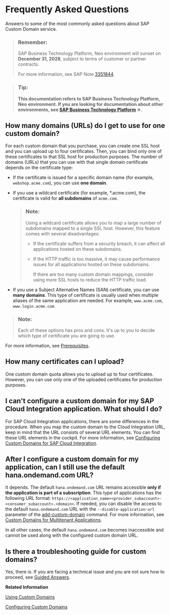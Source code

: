 <!-- loioa2269055d0014c8d854b47d5db531a04 -->

# Frequently Asked Questions

Answers to some of the most commonly asked questions about SAP Custom Domain service.



> ### Remember:  
> SAP Business Technology Platform, Neo environment will sunset on **December 31, 2028**, subject to terms of customer or partner contracts.
> 
> For more information, see SAP Note [3351844](https://launchpad.support.sap.com/#/notes/3351844).

> ### Tip:  
> **This documentation refers to SAP Business Technology Platform, Neo environment. If you are looking for documentation about other environments, see [SAP Business Technology Platform](https://help.sap.com/viewer/65de2977205c403bbc107264b8eccf4b/Cloud/en-US/6a2c1ab5a31b4ed9a2ce17a5329e1dd8.html "SAP Business Technology Platform (SAP BTP) is an integrated offering comprised of four technology portfolios: database and data management, application development and integration, analytics, and intelligent technologies. The platform offers users the ability to turn data into business value, compose end-to-end business processes, and build and extend SAP applications quickly.") :arrow_upper_right:.**



<a name="loioa2269055d0014c8d854b47d5db531a04__section_bk1_4gx_mfb"/>

## How many domains \(URLs\) do I get to use for one custom domain?

For each custom domain that you purchase, you can create one SSL host and you can upload up to four certificates. Then, you can bind only one of these certificates to that SSL host for production purposes. The number of domains \(URLs\) that you can use with that single domain certificate depends on the certificate type:

-   If the certificate is issued for a specific domain name \(for example, `webshop.acme.com`\), you can use **one domain**.

-   If you use a wildcard certificate \(for example, \*.acme.com\), the certificate is valid for **all subdomains** of `acme.com`.

    > ### Note:  
    > Using a wildcard certificate allows you to map a large number of subdomains mapped to a single SSL host. However, this feature comes with several disadvantages:
    > 
    > -   If the certificate suffers from a security breach, it can affect all applications hosted on these subdomains.
    > 
    > -   If the HTTP traffic is too massive, it may cause performance issues for all applications hosted on these subdomains.
    > 
    >     If there are too many custom domain mappings, consider using more SSL hosts to reduce the HTTP traffic load.

-   If you use a Subject Alternative Names \(SAN\) certificate, you can use **many domains**. This type of certificate is usually used when multiple aliases of the same application are needed. For example, `www.acme.com`, `www.login.acme.com`.


> ### Note:  
> Each of these options has pros and cons. It's up to you to decide which type of certificate you are going to use.

For more information, see [Prerequisites](prerequisites-cde2547.md).



<a name="loioa2269055d0014c8d854b47d5db531a04__section_q3c_n24_nkb"/>

## How many certificates can I upload?

One custom domain quota allows you to upload up to four certificates. However, you can use only one of the uploaded certificates for production purposes.



<a name="loioa2269055d0014c8d854b47d5db531a04__section_i1w_y3w_mfb"/>

## I can't configure a custom domain for my SAP Cloud Integration application. What should I do?

For SAP Cloud Integration applications, there are some differences in the procedure. When you map the custom domain to the Cloud Integration URL, keep in mind that the URL consists of several URL elements. You can find these URL elements in the cockpit. For more information, see [Configuring Custom Domains for SAP Cloud Integration](https://help.sap.com/viewer/368c481cd6954bdfa5d0435479fd4eaf/Cloud/en-US/7230b9ff41914cc0969223e6a020104b.html).



<a name="loioa2269055d0014c8d854b47d5db531a04__section_hwv_x3h_2jb"/>

## After I configure a custom domain for my application, can I still use the default hana.ondemand.com URL?

It depends. The default `hana.ondemand.com` URL remains accessible **only if the application is part of a subscription**. This type of applications has the following URL format: `https://<application_name><provider_subaccount>-<consumer_subaccount>.<domain>`. If needed, you can disable the access to the default `hana.ondemand.com` URL with the `--disable-application-url` parameter of the [add-custom-domain](add-custom-domain-ebc5269.md) command. For more information, see [Custom Domains for Multitenant Applications](custom-domains-for-multitenant-applications-b2b5dcc.md).

In all other cases, the default `hana.ondemand.com` becomes inaccessible and cannot be used along with the configured custom domain URL.



<a name="loioa2269055d0014c8d854b47d5db531a04__section_owp_sfw_mfb"/>

## Is there a troubleshooting guide for custom domains?

Yes, there is. If you are facing a technical issue and you are not sure how to proceed, see [Guided Answers](https://ga.support.sap.com/dtp/viewer/index.html#/tree/2065/actions/26547:27935).

**Related Information**  


[Using Custom Domains](using-custom-domains-98e655a.md "SAP Custom Domain service allows subaccount owners to make their SAP BTP applications accessible via a custom domain that is different from the default one (hana.ondemand.com) - for example www.myshop.com.")

[Configuring Custom Domains](configuring-custom-domains-77cf0e6.md#loio77cf0e6cd32e496c9cc8eeac4bedde94 "To make sure that your domain is trusted and all application data is protected, you need to first set up secure SSL communication. The next step will then be to make your application accessible via the custom domain and route traffic to it.")

